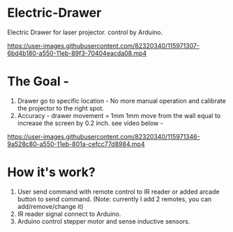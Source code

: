 # Electric-Drawer
Electric Drawer for laser projector. control by Arduino.

https://user-images.githubusercontent.com/82320340/115971307-6bd4b180-a550-11eb-89f3-70404eacda08.mp4

# The Goal -
1. Drawer go to specific location - No more manual operation and calibrate the projector to the right spot. 
2. Accuracy - drawer movement = 1mm
1mm move from the wall equal to increase the screen by 0.2 inch. see video below -

https://user-images.githubusercontent.com/82320340/115971346-9a528c80-a550-11eb-801a-cefcc77d8984.mp4

# How it's work?
1. User send command with remote control to IR reader or added arcade button to send command. 
(Note: currently I add 2 remotes, you can add/remove/change it) 
2. IR reader signal connect to Arduino. 
3. Arduino control stepper motor and sense inductive sensors.





